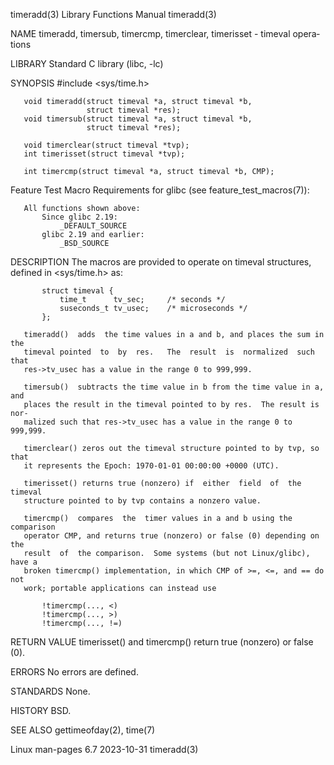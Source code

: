 timeradd(3)                Library Functions Manual                timeradd(3)

NAME
       timeradd,  timersub,  timercmp, timerclear, timerisset - timeval opera‐
       tions

LIBRARY
       Standard C library (libc, -lc)

SYNOPSIS
       #include <sys/time.h>

       void timeradd(struct timeval *a, struct timeval *b,
                     struct timeval *res);
       void timersub(struct timeval *a, struct timeval *b,
                     struct timeval *res);

       void timerclear(struct timeval *tvp);
       int timerisset(struct timeval *tvp);

       int timercmp(struct timeval *a, struct timeval *b, CMP);

   Feature Test Macro Requirements for glibc (see feature_test_macros(7)):

       All functions shown above:
           Since glibc 2.19:
               _DEFAULT_SOURCE
           glibc 2.19 and earlier:
               _BSD_SOURCE

DESCRIPTION
       The macros are provided to operate on timeval  structures,  defined  in
       <sys/time.h> as:

           struct timeval {
               time_t      tv_sec;     /* seconds */
               suseconds_t tv_usec;    /* microseconds */
           };

       timeradd()  adds  the time values in a and b, and places the sum in the
       timeval pointed  to  by  res.   The  result  is  normalized  such  that
       res->tv_usec has a value in the range 0 to 999,999.

       timersub()  subtracts the time value in b from the time value in a, and
       places the result in the timeval pointed to by res.  The result is nor‐
       malized such that res->tv_usec has a value in the range 0 to 999,999.

       timerclear() zeros out the timeval structure pointed to by tvp, so that
       it represents the Epoch: 1970-01-01 00:00:00 +0000 (UTC).

       timerisset() returns true (nonzero) if  either  field  of  the  timeval
       structure pointed to by tvp contains a nonzero value.

       timercmp()  compares  the  timer values in a and b using the comparison
       operator CMP, and returns true (nonzero) or false (0) depending on  the
       result  of  the comparison.  Some systems (but not Linux/glibc), have a
       broken timercmp() implementation, in which CMP of >=, <=, and == do not
       work; portable applications can instead use

           !timercmp(..., <)
           !timercmp(..., >)
           !timercmp(..., !=)

RETURN VALUE
       timerisset() and timercmp() return true (nonzero) or false (0).

ERRORS
       No errors are defined.

STANDARDS
       None.

HISTORY
       BSD.

SEE ALSO
       gettimeofday(2), time(7)

Linux man-pages 6.7               2023-10-31                       timeradd(3)
